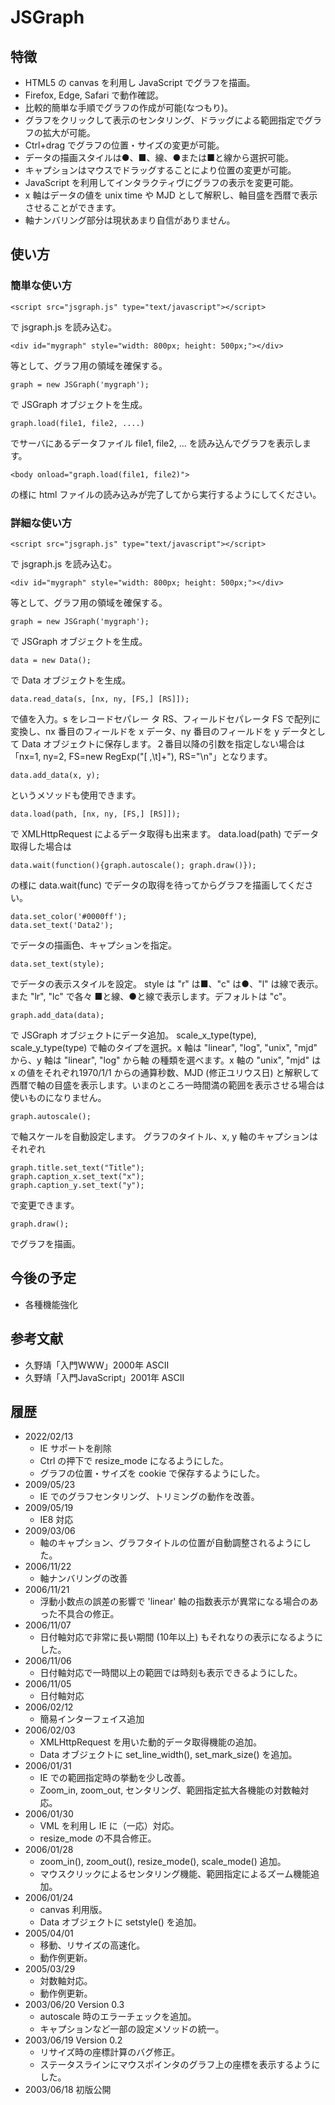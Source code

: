 # JSGraph

## 特徴

- HTML5 の canvas を利用し JavaScript でグラフを描画。
- Firefox, Edge, Safari で動作確認。
- 比較的簡単な手順でグラフの作成が可能(なつもり)。
- グラフをクリックして表示のセンタリング、ドラッグによる範囲指定でグラフの拡大が可能。
- Ctrl+drag でグラフの位置・サイズの変更が可能。
- データの描画スタイルは●、■、線、●または■と線から選択可能。
- キャプションはマウスでドラッグすることにより位置の変更が可能。
- JavaScript を利用してインタラクティヴにグラフの表示を変更可能。
- x 軸はデータの値を unix time や MJD として解釈し、軸目盛を西暦で表示させることができます。
- 軸ナンバリング部分は現状あまり自信がありません。

## 使い方
### 簡単な使い方

	<script src="jsgraph.js" type="text/javascript"></script>
で jsgraph.js を読み込む。

	<div id="mygraph" style="width: 800px; height: 500px;"></div>
等として、グラフ用の領域を確保する。

	graph = new JSGraph('mygraph');
で JSGraph オブジェクトを生成。

	graph.load(file1, file2, ....)
でサーバにあるデータファイル file1, file2, ... を読み込んでグラフを表示します。

    <body onload="graph.load(file1, file2)">
の様に html ファイルの読み込みが完了してから実行するようにしてください。

### 詳細な使い方

	<script src="jsgraph.js" type="text/javascript"></script>
で jsgraph.js を読み込む。

	<div id="mygraph" style="width: 800px; height: 500px;"></div>
等として、グラフ用の領域を確保する。

	graph = new JSGraph('mygraph');
で JSGraph オブジェクトを生成。

	data = new Data();
で Data オブジェクトを生成。

	data.read_data(s, [nx, ny, [FS,] [RS]]);
で値を入力。s をレコードセパレー タ RS、フィールドセパレータ FS で配列に変換し、nx 番目のフィールドを x データ、ny 番目のフィールドを y データとして Data オブジェクトに保存します。２番目以降の引数を指定しない場合は 「nx=1, ny=2, FS=new RegExp("[ ,\t]+"), RS="\n"」となります。

	data.add_data(x, y);
というメソッドも使用できます。

	data.load(path, [nx, ny, [FS,] [RS]]);
で XMLHttpRequest によるデータ取得も出来ます。 data.load(path) でデータ取得した場合は

	data.wait(function(){graph.autoscale(); graph.draw()});
の様に data.wait(func) でデータの取得を待ってからグラフを描画してください。

	data.set_color('#0000ff');
	data.set_text('Data2');
でデータの描画色、キャプションを指定。

	data.set_text(style);
でデータの表示スタイルを設定。
style は "r" は■、"c" は●、"l" は線で表示。また "lr", "lc" で各々 ■と線、●と線で表示します。デフォルトは "c"。

	graph.add_data(data);
で JSGraph オブジェクトにデータ追加。
scale_x_type(type), scale_y_type(type) で軸のタイプを選択。x 軸は "linear", "log", "unix", "mjd" から、y 軸は "linear", "log" から軸 の種類を選べます。x 軸の "unix", "mjd" は x の値をそれぞれ1970/1/1 からの通算秒数、MJD (修正ユリウス日) と解釈して西暦で軸の目盛を表示します。いまのところ一時間満の範囲を表示させる場合は使いものになりません。

	graph.autoscale();
で軸スケールを自動設定します。
グラフのタイトル、x, y 軸のキャプションはそれぞれ

	graph.title.set_text("Title");
	graph.caption_x.set_text("x");
	graph.caption_y.set_text("y");
で変更できます。

	graph.draw();
でグラフを描画。

## 今後の予定

- 各種機能強化

## 参考文献

- 久野靖「入門WWW」2000年 ASCII
- 久野靖「入門JavaScript」2001年 ASCII

## 履歴

- 2022/02/13
	- IE サポートを削除
	- Ctrl の押下で resize_mode になるようにした。
	- グラフの位置・サイズを cookie で保存するようにした。
- 2009/05/23
	- IE でのグラフセンタリング、トリミングの動作を改善。
- 2009/05/19
	- IE8 対応
- 2009/03/06
	- 軸のキャプション、グラフタイトルの位置が自動調整されるようにした。
- 2006/11/22
	- 軸ナンバリングの改善
- 2006/11/21
	- 浮動小数点の誤差の影響で 'linear' 軸の指数表示が異常になる場合のあった不具合の修正。
- 2006/11/07
	- 日付軸対応で非常に長い期間 (10年以上) もそれなりの表示になるようにした。
- 2006/11/06
	- 日付軸対応で一時間以上の範囲では時刻も表示できるようにした。
- 2006/11/05
	- 日付軸対応
- 2006/02/12
	- 簡易インターフェイス追加
- 2006/02/03
	- XMLHttpRequest を用いた動的データ取得機能の追加。
	- Data オブジェクトに set_line_width(), set_mark_size() を追加。
- 2006/01/31
	- IE での範囲指定時の挙動を少し改善。
	- Zoom_in, zoom_out, センタリング、範囲指定拡大各機能の対数軸対応。
- 2006/01/30
	- VML を利用し IE に（一応）対応。
	- resize_mode の不具合修正。
- 2006/01/28
	- zoom_in(), zoom_out(), resize_mode(), scale_mode() 追加。
	- マウスクリックによるセンタリング機能、範囲指定によるズーム機能追加。
- 2006/01/24
	- canvas 利用版。
	- Data オブジェクトに setstyle() を追加。
- 2005/04/01
	- 移動、リサイズの高速化。
	- 動作例更新。
- 2005/03/29
	- 対数軸対応。
	- 動作例更新。
- 2003/06/20 Version 0.3
	- autoscale 時のエラーチェックを追加。
	- キャプションなど一部の設定メソッドの統一。
- 2003/06/19 Version 0.2
	- リサイズ時の座標計算のバグ修正。
	- ステータスラインにマウスポインタのグラフ上の座標を表示するようにした。
- 2003/06/18 初版公開
